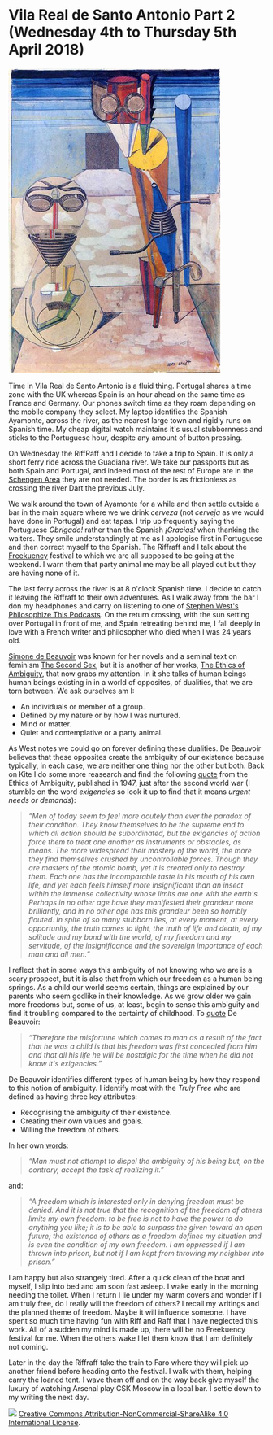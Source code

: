 # Vila Real de Santo Antonio Part 2 (Wednesday 4th to Thursday 5th April 2018) #

![* Ambiguous Figures (1919) Max Ernst *](../images/AmbiguousFigures.jpg "Ambiguous Figures")

Time in Vila Real de Santo Antonio is a fluid thing. Portugal shares a time zone with the UK whereas Spain is an hour ahead on the same time as France and Germany. Our phones switch time as they roam depending on the mobile company they select. My laptop identifies the Spanish  Ayamonte, across the river, as the nearest large town and rigidly runs on Spanish time. My cheap digital watch maintains it's usual stubbornness and sticks to the Portuguese hour, despite any amount of button pressing. 

On Wednesday the RiffRaff and I decide to take a trip to Spain. It is only a short ferry ride across the Guadiana river. We take our passports but as both Spain and Portugal, and indeed most of the rest of Europe are in the [Schengen Area](https://en.wikipedia.org/wiki/Schengen_Area) they are not needed. The border is as frictionless as crossing the river Dart the previous July.

We walk around the town of Ayamonte for a while and then settle outside a bar in the main square where we we drink *cerveza* (not *cerveja* as we would have done in Portugal) and eat tapas. I trip up frequently saying the Portuguese *Obrigado!* rather than the Spanish *¡Gracias!* when thanking the waiters. They smile understandingly at me as I apologise first in Portuguese and then correct myself to the Spanish. The Riffraff and I talk about the [Freekuency](http://www.freekuencyfestival.com/) festival to which we are all supposed to be going at the weekend. I warn them that party animal me may be all played out but they are having none of it.

The last ferry across the river is at 8 o'clock Spanish time. I decide to catch it leaving the Riffraff to their own adventures. As I walk away from the bar I don my headphones and carry on listening to one of [Stephen West's Philosophize This Podcasts](http://philosophizethis.org/). On the return crossing, with the sun setting over Portugal in front of me, and Spain retreating behind me, I fall deeply in love with a French writer and philosopher who died when I was 24 years old.

[Simone de Beauvoir](https://en.wikipedia.org/wiki/Simone_de_Beauvoir) was known for her novels and a seminal text on feminism [The Second Sex](https://en.wikipedia.org/wiki/The_Second_Sex), but it is another of her works, [The Ethics of Ambiguity](https://en.wikipedia.org/wiki/The_Ethics_of_Ambiguity), that now grabs my attention. In it she talks of human beings human beings existing in in a world of opposites, of dualities, that we are torn between. We ask ourselves am I:

* An individuals or member of a group.
* Defined by my nature or by how I was nurtured.
* Mind or matter.
* Quiet and contemplative or a party animal.

As West notes we could go on forever defining these dualities. De Beauvoir believes that these opposites create the ambiguity of our existence because typically, in each case, we are neither one thing nor the other but both. Back on Kite I do some more reasearch and find the following [quote](https://www.goodreads.com/work/quotes/1257058-pour-une-morale-de-l-ambig-it) from the Ethics of Ambiguity, published in 1947, just after the second world war (I stumble on the word *exigencies* so look it up to find that it means *urgent needs or demands*):

> *“Men of today seem to feel more acutely than ever the paradox of their condition. They know themselves to be the supreme end to which all action should be subordinated, but the exigencies of action force them to treat one another as instruments or obstacles, as means. The more widespread their mastery of the world, the more they find themselves crushed by uncontrollable forces. Though they are masters of the atomic bomb, yet it is created only to destroy them. Each one has the incomparable taste in his mouth of his own life, and yet each feels himself more insignificant than an insect within the immense collectivity whose limits are one with the earth's. Perhaps in no other age have they manifested their grandeur more brilliantly, and in no other age has this grandeur been so horribly flouted. In spite of so many stubborn lies, at every moment, at every opportunity, the truth comes to light, the truth of life and death, of my solitude and my bond with the world, of my freedom and my servitude, of the insignificance and the sovereign importance of each man and all men.”* 

I reflect that in some ways this ambiguity of not knowing who we are is a scary prospect, but it is also that from which our freedom as a human being springs. As a child our world seems certain, things are explained by our parents who seem godlike in their knowledge. As we grow older we gain more freedoms but, some of us, at least, begin to sense this ambiguity and find it troubling compared to the certainty of childhood. To [quote](https://www.goodreads.com/work/quotes/1257058-pour-une-morale-de-l-ambig-it) De Beauvoir:

> *“Therefore the misfortune which comes to man as a result of the fact that he was a child is that his freedom was first concealed from him and that all his life he will be nostalgic for the time when he did not know it's exigencies.”*

De Beauvoir identifies different types of human being by how they respond to this notion of ambiguity. I identify most with the *Truly Free* who are defined as having three key attributes:

* Recognising the ambiguity of their existence.
* Creating their own values and goals.
* Willing the freedom of others.

In her own [words](https://www.goodreads.com/work/quotes/1257058-pour-une-morale-de-l-ambig-it):

> *“Man must not attempt to dispel the ambiguity of his being but, on the contrary, accept the task of realizing it.”* 

and:

> *“A freedom which is interested only in denying freedom must be denied. And it is not true that the recognition of the freedom of others limits my own freedom: to be free is not to have the power to do anything you like; it is to be able to surpass the given toward an open future; the existence of others as a freedom defines my situation and is even the condition of my own freedom. I am oppressed if I am thrown into prison, but not if I am kept from throwing my neighbor into prison.”*
 
I am happy but also strangely tired. After a quick clean of the boat and myself, I slip into bed and am soon fast asleep. I wake early in the morning needing the toilet. When I return I lie under my warm covers and wonder if I am truly free, do I really will the freedom of others? I recall my writings and the planned theme of freedom. Maybe it will influence someone. I have spent so much time having fun with Riff and Raff that I have neglected this work. All of a sudden my mind is made up, there will be no Freekuency festival for me. When the others wake I let them know that I am definitely not coming.

Later in the day the Riffraff take the train to Faro where they will pick up another friend before heading onto the festival. I walk with them, helping carry the loaned tent. I wave them off and on the way back give myself the luxury of watching Arsenal play CSK Moscow in a local bar. I settle down to my writing the next day.

![](https://i.creativecommons.org/l/by-nc-sa/4.0/88x31.png)
[Creative Commons Attribution-NonCommercial-ShareAlike 4.0 International License](href="http://creativecommons.org/licenses/by-nc-sa/4.0/).
